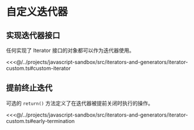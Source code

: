 # 自定义迭代器

## 实现迭代器接口

任何实现了 Iterator 接口的对象都可以作为迭代器使用。

<<<@/../projects/javascript-sandbox/src/iterators-and-generators/iterator-custom.ts#custom-iterator

## 提前终止迭代

可选的 `return()` 方法定义了在迭代器被提前关闭时执行的操作。

<<<@/../projects/javascript-sandbox/src/iterators-and-generators/iterator-custom.ts#early-termination
